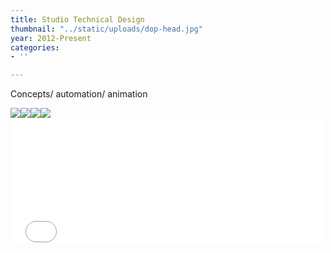 ```yaml
---
title: Studio Technical Design
thumbnail: "../static/uploads/dop-head.jpg"
year: 2012-Present
categories:
- ''

---
```

Concepts/ automation/ animation

![](/uploads/Various/proceduralkafka.png)![](/uploads/procedural-oracal-2.jpg)![](/uploads/oracle-erosion.jpg)![](/uploads/bubble-zone-52.jpg)
<embed type="text/html" src="/uploads/warpzone1.html" width="500" height="200">
<div class="container">
<iframe class="/uploads/warpzone1.html" src="></iframe>
</div>